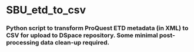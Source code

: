 # SBU_etd_to_csv
<h3>Python script to transform ProQuest ETD metadata (in XML) to CSV for upload to DSpace repository. Some minimal post-processing data clean-up required.</h3>
